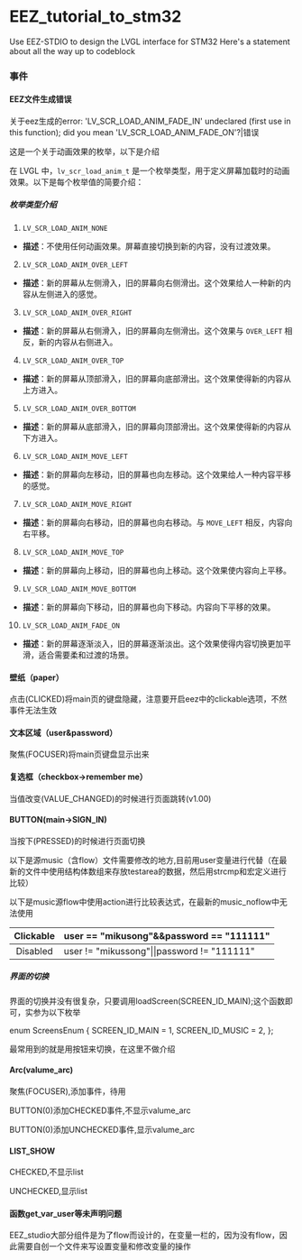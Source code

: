 # EEZ_tutorial_to_stm32
Use EEZ-STDIO to design the LVGL interface for STM32
Here's a statement about all the way up to codeblock
### 事件

#### EEZ文件生成错误

关于eez生成的error: 'LV_SCR_LOAD_ANIM_FADE_IN' undeclared (first use in this function); did you mean 'LV_SCR_LOAD_ANIM_FADE_ON'?|错误

这是一个关于动画效果的枚举，以下是介绍

在 LVGL 中，`lv_scr_load_anim_t` 是一个枚举类型，用于定义屏幕加载时的动画效果。以下是每个枚举值的简要介绍：

##### 枚举类型介绍

1. `LV_SCR_LOAD_ANIM_NONE`

- **描述**：不使用任何动画效果。屏幕直接切换到新的内容，没有过渡效果。

2. `LV_SCR_LOAD_ANIM_OVER_LEFT`

- **描述**：新的屏幕从左侧滑入，旧的屏幕向右侧滑出。这个效果给人一种新的内容从左侧进入的感觉。

3. `LV_SCR_LOAD_ANIM_OVER_RIGHT`

- **描述**：新的屏幕从右侧滑入，旧的屏幕向左侧滑出。这个效果与 `OVER_LEFT` 相反，新的内容从右侧进入。

4. `LV_SCR_LOAD_ANIM_OVER_TOP`

- **描述**：新的屏幕从顶部滑入，旧的屏幕向底部滑出。这个效果使得新的内容从上方进入。

5. `LV_SCR_LOAD_ANIM_OVER_BOTTOM`

- **描述**：新的屏幕从底部滑入，旧的屏幕向顶部滑出。这个效果使得新的内容从下方进入。

6. `LV_SCR_LOAD_ANIM_MOVE_LEFT`

- **描述**：新的屏幕向左移动，旧的屏幕也向左移动。这个效果给人一种内容平移的感觉。

7. `LV_SCR_LOAD_ANIM_MOVE_RIGHT`

- **描述**：新的屏幕向右移动，旧的屏幕也向右移动。与 `MOVE_LEFT` 相反，内容向右平移。

8. `LV_SCR_LOAD_ANIM_MOVE_TOP`

- **描述**：新的屏幕向上移动，旧的屏幕也向上移动。这个效果使内容向上平移。

9. `LV_SCR_LOAD_ANIM_MOVE_BOTTOM`

- **描述**：新的屏幕向下移动，旧的屏幕也向下移动。内容向下平移的效果。

10. `LV_SCR_LOAD_ANIM_FADE_ON`

- **描述**：新的屏幕逐渐淡入，旧的屏幕逐渐淡出。这个效果使得内容切换更加平滑，适合需要柔和过渡的场景。

#### 壁纸（paper）

点击(CLICKED)将main页的键盘隐藏，注意要开启eez中的clickable选项，不然事件无法生效

#### 文本区域（user&password）

聚焦(FOCUSER)将main页键盘显示出来

#### 复选框（checkbox->remember me）

当值改变(VALUE_CHANGED)的时候进行页面跳转(v1.00)

#### BUTTON(main->SIGN_IN)

当按下(PRESSED)的时候进行页面切换

以下是源music（含flow）文件需要修改的地方,目前用user变量进行代替（在最新的文件中使用结构体数组来存放testarea的数据，然后用strcmp和宏定义进行比较）

以下是music源flow中使用action进行比较表达式，在最新的music_noflow中无法使用

| Clickable | user == "mikusong"&&password == "111111"    |
| :-------: | ------------------------------------------- |
| Disabled  | user != "mikussong"\|\|password != "111111" |

##### 界面的切换

界面的切换并没有很复杂，只要调用loadScreen(SCREEN_ID_MAIN);这个函数即可，实参为以下枚举

enum ScreensEnum {
    SCREEN_ID_MAIN = 1,
    SCREEN_ID_MUSIC = 2,
};

最常用到的就是用按钮来切换，在这里不做介绍

#### Arc(valume_arc)

聚焦(FOCUSER),添加事件，待用

BUTTON(0)添加CHECKED事件,不显示valume_arc

BUTTON(0)添加UNCHECKED事件,显示valume_arc

#### LIST_SHOW

CHECKED,不显示list

UNCHECKED,显示list

#### 函数get_var_user等未声明问题

EEZ_studio大部分组件是为了flow而设计的，在变量一栏的，因为没有flow，因此需要自创一个文件来写设置变量和修改变量的操作

